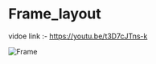 # Frame_layout

vidoe link :- https://youtu.be/t3D7cJTns-k

![Frame](https://user-images.githubusercontent.com/42275109/56753810-0a36ac80-67a9-11e9-84ee-62e08497f3c8.jpg)
